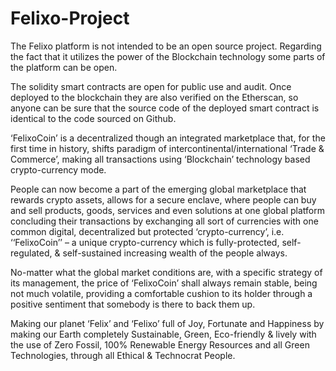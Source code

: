 # Felixo-Project
The Felixo platform is not intended to be an open source project.
Regarding the fact that it utilizes the power of the Blockchain technology some parts of the platform can be open.

The solidity smart contracts are open for public use and audit. Once deployed to the blockchain they are also verified on the Etherscan, so anyone can be sure that the source code of the deployed smart contract is identical to the code sourced on Github.

‘FelixoCoin’ is a decentralized though an integrated marketplace that, for the first time in history, shifts paradigm of intercontinental/international ‘Trade & Commerce’, making all transactions using ‘Blockchain’ technology based crypto-currency mode.

People can now become a part of the emerging global marketplace that rewards crypto assets, allows for a secure enclave, where people can buy and sell products, goods, services and even solutions at one global platform concluding their transactions by exchanging all sort of currencies with one common digital, decentralized but protected ‘crypto-currency’, i.e. ‘‘FelixoCoin’’ – a unique crypto-currency which is fully-protected, self-regulated, & self-sustained increasing wealth of the people always.

No-matter what the global market conditions are, with a specific strategy of its management, the price of ‘FelixoCoin’ shall always remain stable, being not much volatile, providing a comfortable cushion to its holder through a positive sentiment that somebody is there to back them up.

Making our planet ‘Felix’ and ‘Felixo’ full of Joy, Fortunate and Happiness by making our Earth completely Sustainable, Green, Eco-friendly & lively with the use of Zero Fossil, 100% Renewable Energy Resources and all Green Technologies, through all Ethical & Technocrat People.
